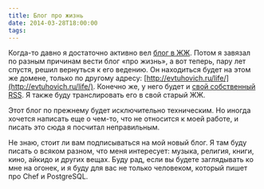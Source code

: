 ```yaml
---
title: Блог про жизнь
date: 2014-03-28T18:00:00
tags:
---
```


Когда-то давно я достаточно активно вел [блог в ЖЖ](http://evtuhovich.livejournal.com/). Потом я завязал по разным
причинам вести блог «про жизнь», а вот теперь, пару лет спустя, решил вернуться к его ведению. Он находиться будет на
этом же домене, только по другому адресу: [http://evtuhovich.ru/life/](http://evtuhovich.ru/life/). Конечно же, у него
будет и [свой собственный RSS](http://evtuhovich.ru/life/atom.xml). Я также буду транслировать его в свой старый ЖЖ.

Этот блог по прежнему будет исключительно техническим. Но иногда хочется написать еще о чем-то, что не относится к моей
работе, и писать это сюда я посчитал неправильным.

Не знаю, стоит ли вам подписываться на мой новый блог. Я там буду писать о всяком разном, что меня интересует: музыка,
религия, книги, кино, айкидо и других вещах. Буду рад, если вы будете заглядывать ко мне на огонек, и я буду для вас не
только человеком, который пишет про Chef и PostgreSQL.
